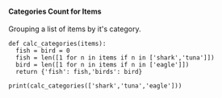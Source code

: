 

#### Categories Count for Items
Grouping a list of items by it's category.
```
def calc_categories(items):
  fish = bird = 0
  fish = len([1 for n in items if n in ['shark','tuna']])           
  bird = len([1 for n in items if n in ['eagle']]) 
  return {'fish': fish,'birds': bird}

print(calc_categories(['shark','tuna','eagle']))  
```

